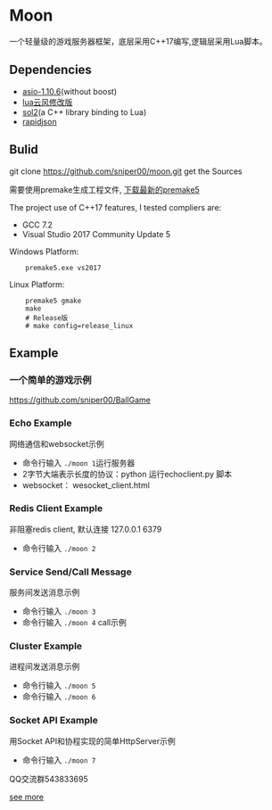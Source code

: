 ﻿# Moon
一个轻量级的游戏服务器框架，底层采用C++17编写,逻辑层采用Lua脚本。

## Dependencies
- [asio-1.10.6](https://github.com/chriskohlhoff/asio)(without boost)
- [lua云风修改版](https://github.com/cloudwu/skynet/tree/master/3rd/lua) 
- [sol2](https://github.com/ThePhD/sol2)(a C++ library binding to Lua)
- [rapidjson](https://github.com/Tencent/rapidjson)
## Bulid

git clone <https://github.com/sniper00/moon.git> get the Sources

需要使用premake生成工程文件, [下载最新的premake5](https://premake.github.io/download.html)

The project use of C++17 features, I tested compliers are: 
- GCC 7.2
- Visual Studio 2017 Community Update 5

Windows Platform:
```shell
    premake5.exe vs2017
```

Linux Platform:
```shell
    premake5 gmake
    make
    # Release版
    # make config=release_linux
```

## Example

### 一个简单的游戏示例
https://github.com/sniper00/BallGame

### Echo Example
网络通信和websocket示例
- 命令行输入 `./moon 1`运行服务器
- 2字节大端表示长度的协议：python 运行echoclient.py 脚本
- websocket： wesocket_client.html

### Redis Client Example
非阻塞redis client, 默认连接 127.0.0.1 6379
- 命令行输入 `./moon 2`

### Service Send/Call Message
服务间发送消息示例
- 命令行输入 `./moon 3`
- 命令行输入 `./moon 4` call示例

### Cluster Example
进程间发送消息示例
- 命令行输入 `./moon 5`
- 命令行输入 `./moon 6`

### Socket API Example
用Socket API和协程实现的简单HttpServer示例
- 命令行输入 `./moon 7`


QQ交流群543833695

[see more](https://github.com/sniper00/MoonNetLua/wiki)